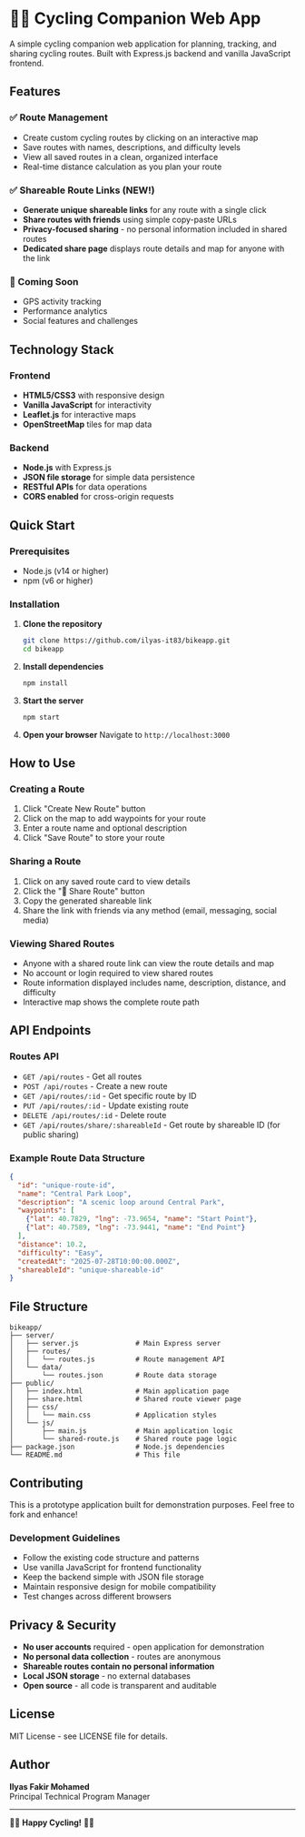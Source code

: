 # 🚴‍♂️ Cycling Companion Web App

A simple cycling companion web application for planning, tracking, and sharing cycling routes. Built with Express.js backend and vanilla JavaScript frontend.

## Features

### ✅ Route Management
- Create custom cycling routes by clicking on an interactive map
- Save routes with names, descriptions, and difficulty levels
- View all saved routes in a clean, organized interface
- Real-time distance calculation as you plan your route

### ✅ Shareable Route Links (NEW!)
- **Generate unique shareable links** for any route with a single click
- **Share routes with friends** using simple copy-paste URLs
- **Privacy-focused sharing** - no personal information included in shared routes
- **Dedicated share page** displays route details and map for anyone with the link

### 🚧 Coming Soon
- GPS activity tracking
- Performance analytics
- Social features and challenges

## Technology Stack

### Frontend
- **HTML5/CSS3** with responsive design
- **Vanilla JavaScript** for interactivity
- **Leaflet.js** for interactive maps
- **OpenStreetMap** tiles for map data

### Backend
- **Node.js** with Express.js
- **JSON file storage** for simple data persistence
- **RESTful APIs** for data operations
- **CORS enabled** for cross-origin requests

## Quick Start

### Prerequisites
- Node.js (v14 or higher)
- npm (v6 or higher)

### Installation

1. **Clone the repository**
   ```bash
   git clone https://github.com/ilyas-it83/bikeapp.git
   cd bikeapp
   ```

2. **Install dependencies**
   ```bash
   npm install
   ```

3. **Start the server**
   ```bash
   npm start
   ```

4. **Open your browser**
   Navigate to `http://localhost:3000`

## How to Use

### Creating a Route
1. Click "Create New Route" button
2. Click on the map to add waypoints for your route
3. Enter a route name and optional description
4. Click "Save Route" to store your route

### Sharing a Route
1. Click on any saved route card to view details
2. Click the "🔗 Share Route" button
3. Copy the generated shareable link
4. Share the link with friends via any method (email, messaging, social media)

### Viewing Shared Routes
- Anyone with a shared route link can view the route details and map
- No account or login required to view shared routes
- Route information displayed includes name, description, distance, and difficulty
- Interactive map shows the complete route path

## API Endpoints

### Routes API
- `GET /api/routes` - Get all routes
- `POST /api/routes` - Create a new route
- `GET /api/routes/:id` - Get specific route by ID
- `PUT /api/routes/:id` - Update existing route
- `DELETE /api/routes/:id` - Delete route
- `GET /api/routes/share/:shareableId` - Get route by shareable ID (for public sharing)

### Example Route Data Structure
```json
{
  "id": "unique-route-id",
  "name": "Central Park Loop",
  "description": "A scenic loop around Central Park",
  "waypoints": [
    {"lat": 40.7829, "lng": -73.9654, "name": "Start Point"},
    {"lat": 40.7589, "lng": -73.9441, "name": "End Point"}
  ],
  "distance": 10.2,
  "difficulty": "Easy",
  "createdAt": "2025-07-28T10:00:00.000Z",
  "shareableId": "unique-shareable-id"
}
```

## File Structure

```
bikeapp/
├── server/
│   ├── server.js              # Main Express server
│   ├── routes/
│   │   └── routes.js          # Route management API
│   └── data/
│       └── routes.json        # Route data storage
├── public/
│   ├── index.html             # Main application page
│   ├── share.html             # Shared route viewer page
│   ├── css/
│   │   └── main.css           # Application styles
│   └── js/
│       ├── main.js            # Main application logic
│       └── shared-route.js    # Shared route page logic
├── package.json               # Node.js dependencies
└── README.md                  # This file
```

## Contributing

This is a prototype application built for demonstration purposes. Feel free to fork and enhance!

### Development Guidelines
- Follow the existing code structure and patterns
- Use vanilla JavaScript for frontend functionality
- Keep the backend simple with JSON file storage
- Maintain responsive design for mobile compatibility
- Test changes across different browsers

## Privacy & Security

- **No user accounts** required - open application for demonstration
- **No personal data collection** - routes are anonymous
- **Shareable routes contain no personal information**
- **Local JSON storage** - no external databases
- **Open source** - all code is transparent and auditable

## License

MIT License - see LICENSE file for details.

## Author

**Ilyas Fakir Mohamed**  
Principal Technical Program Manager

---

🚴‍♂️ **Happy Cycling!** 🚴‍♀️